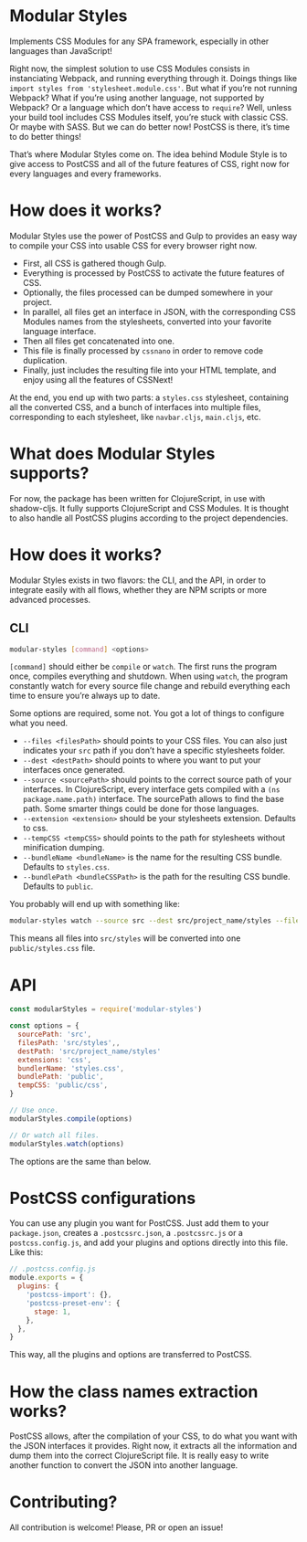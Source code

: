 # Modular Styles

Implements CSS Modules for any SPA framework, especially in other languages than
JavaScript!

Right now, the simplest solution to use CSS Modules consists in instanciating
Webpack, and running everything through it. Doings things like
`import styles from 'stylesheet.module.css'`. But what if you’re not running
Webpack? What if you’re using another language, not supported by Webpack? Or a
language which don’t have access to `require`? Well, unless your build tool
includes CSS Modules itself, you’re stuck with classic CSS. Or maybe with SASS.
But we can do better now! PostCSS is there, it’s time to do better things!

That’s where Modular Styles come on. The idea behind Module Style is to give
access to PostCSS and all of the future features of CSS, right now for every
languages and every frameworks.

# How does it works?

Modular Styles use the power of PostCSS and Gulp to provides an easy way to
compile your CSS into usable CSS for every browser right now.

- First, all CSS is gathered though Gulp.
- Everything is processed by PostCSS to activate the future features of CSS.
- Optionally, the files processed can be dumped somewhere in your project.
- In parallel, all files get an interface in JSON, with the corresponding CSS
Modules names from the stylesheets, converted into your favorite language
interface.
- Then all files get concatenated into one.
- This file is finally processed by `cssnano` in order to remove code duplication.
- Finally, just includes the resulting file into your HTML template, and enjoy
using all the features of CSSNext!

At the end, you end up with two parts: a `styles.css` stylesheet, containing all
the converted CSS, and a bunch of interfaces into multiple files, corresponding
to each stylesheet, like `navbar.cljs`, `main.cljs`, etc.

# What does Modular Styles supports?

For now, the package has been written for ClojureScript, in use with shadow-cljs.
It fully supports ClojureScript and CSS Modules. It is thought to also handle
all PostCSS plugins according to the project dependencies.

# How does it works?

Modular Styles exists in two flavors: the CLI, and the API, in order to
integrate easily with all flows, whether they are NPM scripts or more advanced
processes.

## CLI

```bash
modular-styles [command] <options>
```

`[command]` should either be `compile` or `watch`. The first runs the program
once, compiles everything and shutdown. When using `watch`, the program
constantly watch for every source file change and rebuild everything each time
to ensure you’re always up to date.

Some options are required, some not. You got a lot of things to configure what
you need.

- `--files <filesPath>` should points to your CSS files. You can also just
indicates your `src` path if you don’t have a specific stylesheets folder.
- `--dest <destPath>` should points to where you want to put your interfaces
once generated.
- `--source <sourcePath>` should points to the correct source path of your
interfaces. In ClojureScript, every interface gets compiled with a
`(ns package.name.path)` interface. The sourcePath allows to find the base path.
Some smarter things could be done for those languages.
- `--extension <extension>` should be your stylesheets extension. Defaults to css.
- `--tempCSS <tempCSS>` should points to the path for stylesheets without
minification dumping.
- `--bundleName <bundleName>` is the name for the resulting CSS bundle. Defaults to `styles.css`.
- `--bundlePath <bundleCSSPath>` is the path for the resulting CSS bundle. Defaults to `public`.

You probably will end up with something like:

```bash
modular-styles watch --source src --dest src/project_name/styles --files src/styles
```

This means all files into `src/styles` will be converted into one
`public/styles.css` file.

# API

```javascript
const modularStyles = require('modular-styles')

const options = {
  sourcePath: 'src',
  filesPath: 'src/styles',,
  destPath: 'src/project_name/styles'
  extensions: 'css',
  bundlerName: 'styles.css',
  bundlePath: 'public',
  tempCSS: 'public/css',
}

// Use once.
modularStyles.compile(options)

// Or watch all files.
modularStyles.watch(options)
```

The options are the same than below.

# PostCSS configurations

You can use any plugin you want for PostCSS. Just add them to your `package.json`,
creates a `.postcssrc.json`, a `.postcssrc.js` or a `postcss.config.js`, and
add your plugins and options directly into this file. Like this:

```javascript
// .postcss.config.js
module.exports = {
  plugins: {
    'postcss-import': {},
    'postcss-preset-env': {
      stage: 1,
    },
  },
}
```

This way, all the plugins and options are transferred to PostCSS.

# How the class names extraction works?

PostCSS allows, after the compilation of your CSS, to do what you want with the
JSON interfaces it provides. Right now, it extracts all the information and
dump them into the correct ClojureScript file. It is really easy to write
another function to convert the JSON into another language.

# Contributing?

All contribution is welcome! Please, PR or open an issue!
